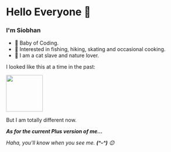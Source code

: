 # Hello Everyone 👋

### I'm Siobhan

- 🔭 Baby of Coding.
- 🌱 Interested in fishing, hiking, skating and occasional cooking.
- 👯 I am a cat slave and nature lover.

I looked like this at a time in the past:

<img src="https://tva1.sinaimg.cn/large/008i3skNgy1gwkrgyjsyyj30u013wtbu.jpg" width="100">

But I am totally different now.


 <em><b>As for the current Plus version of me…
  
 </b> Haha, you'll know when you see me. <b>(^-^)</b> 😊</em>
